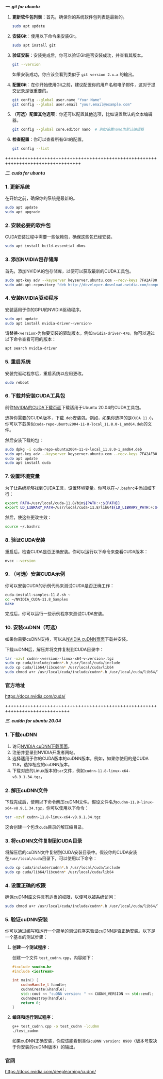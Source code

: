 ***一.  git for ubuntu***

1. **更新软件包列表**：首先，确保你的系统软件包列表是最新的。
    
    ```bash
    sudo apt update
    ```
    
2. **安装Git**：使用以下命令来安装Git。
    ```bash
    sudo apt install git
    ```

3. **验证安装**：安装完成后，你可以验证Git是否安装成功，并查看其版本。
    
    ```bash
    git --version
    ```
    
    如果安装成功，你应该会看到类似于 `git version 2.x.x` 的输出。
    
4. **配置Git**：在你开始使用Git之前，建议配置你的用户名和电子邮件，这对于提交记录是很重要的。
    ```bash
    git config --global user.name "Your Name"
    git config --global user.email "your.email@example.com"
    ```

5. **（可选）配置其他选项**：你还可以配置其他选项，比如设置默认的文本编辑器。
    ```bash
    git config --global core.editor nano  # 例如设置nano为默认编辑器
    ```

6. **检查配置**：你可以查看所有Git的配置。
    ```bash
    git config --list
    ```

+++++++++++++++++++++++++++++++++++++++++++++++++++++++++++++++++++++++++++++++++



***二. cuda for ubuntu***



### 1. **更新系统**

在开始之前，确保你的系统是最新的。
```bash
sudo apt update
sudo apt upgrade
```

### 2. **安装必要的软件包**

CUDA安装过程中需要一些依赖包，确保这些包已经安装。
```bash
sudo apt install build-essential dkms
```

### 3. **添加NVIDIA包存储库**

首先，添加NVIDIA的包存储库，以便可以获取最新的CUDA工具包。

```bash
sudo apt-key adv --keyserver keyserver.ubuntu.com --recv-keys 7FA2AF80
sudo add-apt-repository "deb http://developer.download.nvidia.com/compute/cuda/repos/ubuntu2004/x86_64/ /"
```

### 4. **安装NVIDIA驱动程序**

安装适用于你的GPU的NVIDIA驱动程序。

```bash
sudo apt update
sudo apt install nvidia-driver-<version>
```

请替换`<version>`为你要安装的驱动版本，例如`nvidia-driver-470`。你可以通过以下命令查看可用的版本：
```bash
apt search nvidia-driver
```

### 5. **重启系统**

安装完驱动程序后，重启系统以应用更改。
```bash
sudo reboot
```

### 6. **下载并安装CUDA工具包**

前往[NVIDIA的CUDA下载页面](https://developer.nvidia.com/cuda-downloads)下载适用于Ubuntu 20.04的CUDA工具包。

选择你需要的CUDA版本，下载`.deb`安装包。例如，如果你选择的是`CUDA 11.8`，你可以下载类似`cuda-repo-ubuntu2004-11-8-local_11.8.0-1_amd64.deb`的文件。

然后安装下载的包：
```bash
sudo dpkg -i cuda-repo-ubuntu2004-11-8-local_11.8.0-1_amd64.deb
sudo apt-key adv --keyserver keyserver.ubuntu.com --recv-keys 7FA2AF80
sudo apt update
sudo apt install cuda
```

### 7. **设置环境变量**

为了让系统能够找到CUDA工具，设置环境变量。你可以在`~/.bashrc`中添加如下行：

```bash
export PATH=/usr/local/cuda-11.8/bin${PATH:+:${PATH}}
export LD_LIBRARY_PATH=/usr/local/cuda-11.8/lib64${LD_LIBRARY_PATH:+:${LD_LIBRARY_PATH}}
```

然后，使这些更改生效：

```bash
source ~/.bashrc
```

### 8. **验证CUDA安装**

重启后，检查CUDA是否正确安装。你可以运行以下命令来查看CUDA版本：

```bash
nvcc --version
```

### 9. **（可选）安装CUDA示例**

你可以安装CUDA的示例代码来测试CUDA是否正确工作：

```bash
cuda-install-samples-11.8.sh ~
cd ~/NVIDIA_CUDA-11.8_Samples
make
```

完成后，你可以运行一些示例程序来测试CUDA安装。

### 10. **安装cuDNN（可选）**

如果你需要cuDNN支持，可以从[NVIDIA cuDNN页面](https://developer.nvidia.com/cudnn)下载并安装。

下载cuDNN后，解压并将文件复制到CUDA目录中：

```bash
tar -xzvf cudnn-<version>-linux-x64-v<version>.tgz
sudo cp cuda/include/cudnn*.h /usr/local/cuda/include
sudo cp cuda/lib64/libcudnn* /usr/local/cuda/lib64
sudo chmod a+r /usr/local/cuda/include/cudnn*.h /usr/local/cuda/lib64/libcudnn*
```

### 官方地址
https://docs.nvidia.com/cuda/

+++++++++++++++++++++++++++++++++++++++++++++++++++++++++++++++++++++++++++++

***三. cuddn for ubuntu 20.04***



### 1. **下载cuDNN**

1. 访问[NVIDIA cuDNN下载页面](https://developer.nvidia.com/cudnn)。
2. 注册并登录到NVIDIA开发者网站。
3. 选择适用于你的CUDA版本的cuDNN版本。例如，如果你使用的是CUDA 11.8，选择相应的cuDNN版本。
4. 下载对应的Linux版本的`tar`文件，例如`cudnn-11.8-linux-x64-v8.9.1.34.tgz`。

### 2. **解压cuDNN文件**

下载完成后，使用以下命令解压cuDNN文件。假设文件名为`cudnn-11.8-linux-x64-v8.9.1.34.tgz`，你可以使用以下命令：

```bash
tar -xzvf cudnn-11.8-linux-x64-v8.9.1.34.tgz
```

这会创建一个包含`cuda`目录的解压缩目录。

### 3. **将cuDNN文件复制到CUDA目录**

将解压后的cuDNN文件复制到CUDA安装目录中。假设你的CUDA安装在`/usr/local/cuda`目录下，可以使用以下命令：

```bash
sudo cp cuda/include/cudnn*.h /usr/local/cuda/include
sudo cp cuda/lib64/libcudnn* /usr/local/cuda/lib64
```

### 4. **设置正确的权限**

确保cuDNN库文件具有适当的权限，以便可以被系统访问：

```bash
sudo chmod a+r /usr/local/cuda/include/cudnn*.h /usr/local/cuda/lib64/libcudnn*
```

### 5. **验证cuDNN安装**

你可以通过编写和运行一个简单的测试程序来验证cuDNN是否正确安装。以下是一个基本的测试步骤：

1. **创建一个测试程序**：

   创建一个文件 `test_cudnn.cpp`，内容如下：

   ```cpp
   #include <cudnn.h>
   #include <iostream>

   int main() {
       cudnnHandle_t handle;
       cudnnCreate(&handle);
       std::cout << "cuDNN version: " << CUDNN_VERSION << std::endl;
       cudnnDestroy(handle);
       return 0;
   }
   ```

2. **编译和运行测试程序**：

   ```bash
   g++ test_cudnn.cpp -o test_cudnn -lcudnn
   ./test_cudnn
   ```

   如果cuDNN正确安装，你应该能看到类似`cuDNN version: 8900`（版本号取决于你安装的cuDNN版本）的输出。

### 官网
 https://docs.nvidia.com/deeplearning/cudnn/